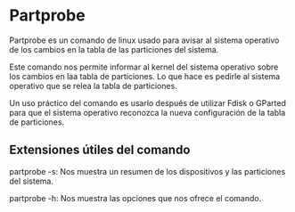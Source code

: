 # Partprobe

Partprobe es un comando de linux usado para avisar al sistema operativo de los cambios en la tabla de las particiones del sistema. 

Este comando nos permite informar al kernel del sistema operativo sobre los cambios en laa tabla de particiones. Lo que hace es pedirle al sistema operativo que se relea la tabla de particiones. 

Un uso práctico del comando es usarlo después de utilizar Fdisk o GParted para que el sistema operativo reconozca la nueva configuración de la tabla de particiones. 

## Extensiones útiles del comando 

partprobe -s: Nos muestra un resumen de los dispositivos y las particiones del sistema. 

partprobe -h: Nos muestra las opciones que nos ofrece el comando. 
